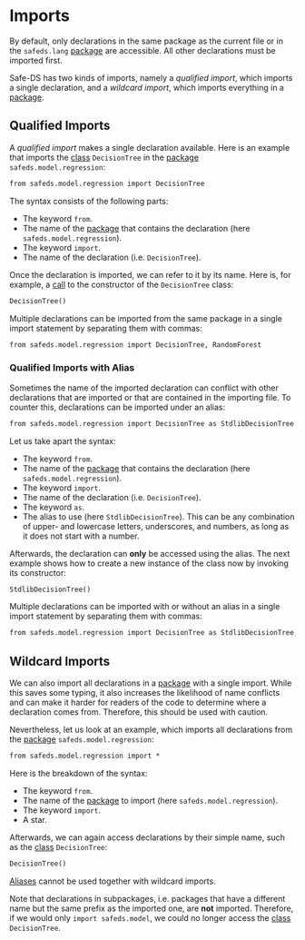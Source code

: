 # Imports

By default, only declarations in the same package as the current file or in the `safeds.lang` [package][packages] are accessible. All other declarations must be imported first.

Safe-DS has two kinds of imports, namely a _qualified import_, which imports a single declaration, and a _wildcard import_, which imports everything in a [package][packages].

## Qualified Imports

A _qualified import_ makes a single declaration available. Here is an example that imports the [class][classes] `DecisionTree` in the [package][packages] `safeds.model.regression`:

```txt
from safeds.model.regression import DecisionTree
```

The syntax consists of the following parts:

- The keyword `from`.
- The name of the [package][packages] that contains the declaration (here `safeds.model.regression`).
- The keyword `import`.
- The name of the declaration (i.e. `DecisionTree`).

Once the declaration is imported, we can refer to it by its name. Here is, for example, a [call][calls] to the constructor of the `DecisionTree` class:

```txt
DecisionTree()
```

Multiple declarations can be imported from the same package in a single import statement by separating them with commas:

```txt
from safeds.model.regression import DecisionTree, RandomForest
```

### Qualified Imports with Alias

Sometimes the name of the imported declaration can conflict with other declarations that are imported or that are contained in the importing file. To counter this, declarations can be imported under an alias:

```txt
from safeds.model.regression import DecisionTree as StdlibDecisionTree
```

Let us take apart the syntax:

- The keyword `from`.
- The name of the [package][packages] that contains the declaration (here `safeds.model.regression`).
- The keyword `import`.
- The name of the declaration (i.e. `DecisionTree`).
- The keyword `as`.
- The alias to use (here `StdlibDecisionTree`). This can be any combination of upper- and lowercase letters, underscores, and numbers, as long as it does not start with a number.

Afterwards, the declaration can **only** be accessed using the alias. The next example shows how to create a new instance of the class now by invoking its constructor:

```txt
StdlibDecisionTree()
```

Multiple declarations can be imported with or without an alias in a single import statement by separating them with commas:

```txt
from safeds.model.regression import DecisionTree as StdlibDecisionTree, RandomForest
```

## Wildcard Imports

We can also import all declarations in a [package][packages] with a single import. While this saves some typing, it also increases the likelihood of name conflicts and can make it harder for readers of the code to determine where a declaration comes from. Therefore, this should be used with caution.

Nevertheless, let us look at an example, which imports all declarations from the [package][packages] `safeds.model.regression`:

```txt
from safeds.model.regression import *
```

Here is the breakdown of the syntax:

- The keyword `from`.
- The name of the [package][packages] to import (here `safeds.model.regression`).
- The keyword `import`.
- A star.

Afterwards, we can again access declarations by their simple name, such as the [class][classes] `DecisionTree`:

```txt
DecisionTree()
```

[Aliases](#qualified-imports-with-alias) cannot be used together with wildcard imports.

Note that declarations in subpackages, i.e. packages that have a different name but the same prefix as the imported one, are **not** imported. Therefore, if we would only `import safeds.model`, we could no longer access the [class][classes] `DecisionTree`.

[classes]: ../stub-language/classes.md
[packages]: packages.md
[calls]: ../pipeline-language/expressions.md#calls
